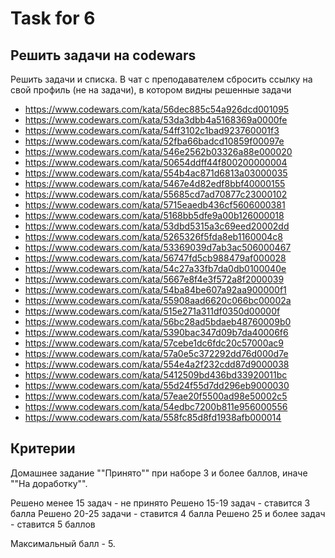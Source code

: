 # Task for 6

## Решить задачи на codewars

Решить задачи и списка. В чат с преподавателем сбросить ссылку на свой профиль (не на задачи), в котором видны решенные задачи

- https://www.codewars.com/kata/56dec885c54a926dcd001095
- https://www.codewars.com/kata/53da3dbb4a5168369a0000fe
- https://www.codewars.com/kata/54ff3102c1bad923760001f3
- https://www.codewars.com/kata/52fba66badcd10859f00097e
- https://www.codewars.com/kata/546e2562b03326a88e000020
- https://www.codewars.com/kata/50654ddff44f800200000004
- https://www.codewars.com/kata/554b4ac871d6813a03000035
- https://www.codewars.com/kata/5467e4d82edf8bbf40000155
- https://www.codewars.com/kata/55685cd7ad70877c23000102
- https://www.codewars.com/kata/5715eaedb436cf5606000381
- https://www.codewars.com/kata/5168bb5dfe9a00b126000018
- https://www.codewars.com/kata/53dbd5315a3c69eed20002dd
- https://www.codewars.com/kata/5265326f5fda8eb1160004c8
- https://www.codewars.com/kata/53369039d7ab3ac506000467
- https://www.codewars.com/kata/56747fd5cb988479af000028
- https://www.codewars.com/kata/54c27a33fb7da0db0100040e
- https://www.codewars.com/kata/5667e8f4e3f572a8f2000039
- https://www.codewars.com/kata/54ba84be607a92aa900000f1
- https://www.codewars.com/kata/55908aad6620c066bc00002a
- https://www.codewars.com/kata/515e271a311df0350d00000f
- https://www.codewars.com/kata/56bc28ad5bdaeb48760009b0
- https://www.codewars.com/kata/5390bac347d09b7da40006f6
- https://www.codewars.com/kata/57cebe1dc6fdc20c57000ac9
- https://www.codewars.com/kata/57a0e5c372292dd76d000d7e
- https://www.codewars.com/kata/554e4a2f232cdd87d9000038
- https://www.codewars.com/kata/5412509bd436bd33920011bc
- https://www.codewars.com/kata/55d24f55d7dd296eb9000030
- https://www.codewars.com/kata/57eae20f5500ad98e50002c5
- https://www.codewars.com/kata/54edbc7200b811e956000556
- https://www.codewars.com/kata/558fc85d8fd1938afb000014

## Критерии

Домашнее задание ""Принято"" при наборе 3 и более баллов, иначе ""На доработку"".

Решено менее 15 задач - не принято
Решено 15-19 задач - ставится 3 балла
Решено 20-25 задачи - ставится 4 балла
Решено 25 и более задач - ставится 5 баллов

Максимальный балл - 5.

